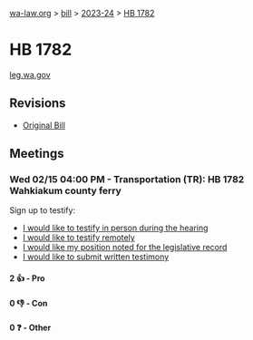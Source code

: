 [wa-law.org](/) > [bill](/bill/) > [2023-24](/bill/2023-24/) > [HB 1782](/bill/2023-24/hb/1782/)

# HB 1782
[leg.wa.gov](https://app.leg.wa.gov/billsummary?BillNumber=1782&Year=2023&Initiative=false)

## Revisions
* [Original Bill](1/)

## Meetings
### Wed 02/15 04:00 PM - Transportation (TR): HB 1782 Wahkiakum county ferry
Sign up to testify:
* [I would like to testify in person during the hearing](https://app.leg.wa.gov/csi/Testifier/Add?chamber=House&mId=30730&aId=151720&caId=21454&tId=1)
* [I would like to testify remotely](https://app.leg.wa.gov/csi/Testifier/Add?chamber=House&mId=30730&aId=151720&caId=21454&tId=2)
* [I would like my position noted for the legislative record](https://app.leg.wa.gov/csi/Testifier/Add?chamber=House&mId=30730&aId=151720&caId=21454&tId=3)
* [I would like to submit written testimony](https://app.leg.wa.gov/csi/Testifier/Add?chamber=House&mId=30730&aId=151720&caId=21454&tId=4)

#### 2 👍 - Pro

#### 0 👎 - Con

#### 0 ❓ - Other
